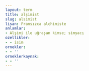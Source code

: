 ```yaml
---
layout: term
title: alşimist
slug: alsimist
lisan: Fransızca alchimiste
anlamlar:
- Alşimi ile uğraşan kimse; simyacı
ozellikler:
- - isim
ornekler:
- - ''
orneklerkaynak:
- - ''
---
```

